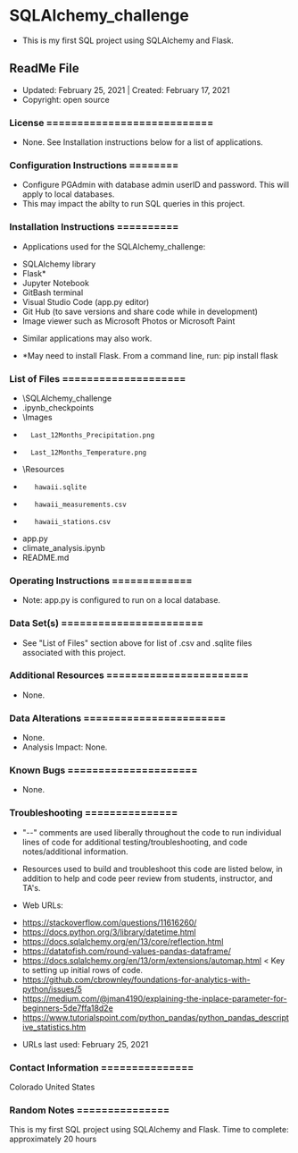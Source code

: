 # SQLAlchemy_challenge
* This is my first SQL project using SQLAlchemy and Flask.

## ReadMe File
* Updated: February 25, 2021 | Created: February 17, 2021
* Copyright: open source

### License ===========================
* None. See Installation instructions below for a list of applications.


### Configuration Instructions ========
* Configure PGAdmin with database admin userID and password. This will apply to local databases.
* This may impact the abilty to run SQL queries in this project.


### Installation Instructions ==========
* Applications used for the SQLAlchemy_challenge:
- SQLAlchemy library
- Flask*
- Jupyter Notebook
- GitBash terminal
- Visual Studio Code (app.py editor)
- Git Hub (to save versions and share code while in development)
- Image viewer such as Microsoft Photos or Microsoft Paint

* Similar applications may also work.

* *May need to install Flask. From a command line, run: pip install flask


### List of Files ====================
* \SQLAlchemy_challenge
*    \.ipynb_checkpoints
*    \Images
-       Last_12Months_Precipitation.png
-       Last_12Months_Temperature.png
*    \Resources
-        hawaii.sqlite
-        hawaii_measurements.csv
-        hawaii_stations.csv
*    app.py
*    climate_analysis.ipynb
*    README.md


### Operating Instructions =============
* Note: app.py is configured to run on a local database.


### Data Set(s) =======================
* See "List of Files" section above for list of .csv and .sqlite files associated with this project.


### Additional Resources =======================
* None.


###  Data Alterations =======================
* None.
* Analysis Impact: None.


###  Known Bugs =====================
* None.


### Troubleshooting ===============
* "--" comments are used liberally throughout the code to run individual lines of code for additional testing/troubleshooting, and code notes/additional information.

* Resources used to build and troubleshoot this code are listed below, in addition to help and code peer review from students, instructor, and TA's.


* Web URLs:
- https://stackoverflow.com/questions/11616260/
- https://docs.python.org/3/library/datetime.html
- https://docs.sqlalchemy.org/en/13/core/reflection.html
- https://datatofish.com/round-values-pandas-dataframe/
- https://docs.sqlalchemy.org/en/13/orm/extensions/automap.html < Key to setting up initial rows of code.
- https://github.com/cbrownley/foundations-for-analytics-with-python/issues/5
- https://medium.com/@jman4190/explaining-the-inplace-parameter-for-beginners-5de7ffa18d2e
- https://www.tutorialspoint.com/python_pandas/python_pandas_descriptive_statistics.htm



* URLs last used: February 25, 2021


###  Contact Information ===============
Colorado   United States


### Random Notes ===============
This is my first SQL project using SQLAlchemy and Flask.
Time to complete: approximately 20 hours
